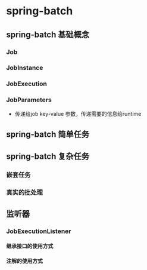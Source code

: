 # spring-batch

## spring-batch 基础概念
### Job
### JobInstance
### JobExecution
### JobParameters
- 传递给job key-value 参数，传递需要的信息给runtime
## spring-batch 简单任务
## spring-batch 复杂任务
### 嵌套任务
### 真实的批处理
## 监听器
### JobExecutionListener
#### 继承接口的使用方式
#### 注解的使用方式

